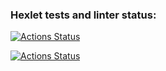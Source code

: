 ### Hexlet tests and linter status:

[![Actions Status](https://github.com/aydys/rails-project-lvl3/workflows/hexlet-check/badge.svg)](https://github.com/aydys/rails-project-lvl3/actions)

[![Actions Status](https://github.com/aydys/rails-project-lvl3/workflows/CI/badge.svg)](https://github.com/aydys/rails-project-lvl3/actions)
